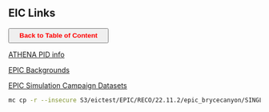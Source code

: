 ## EIC Links

<a><button name="button" style = "color:red;width:200px;height:30px;cursor:pointer" onclick="window.location.href='https://reynier0611.github.io';">**Back to Table of Content**</button></a>

[ATHENA PID info](https://wiki.bnl.gov/athena/index.php/PID)

[EPIC Backgrounds](https://wiki.bnl.gov/EPIC/index.php?title=Background)

[EPIC Simulation Campaign Datasets](https://dtn01.sdcc.bnl.gov:9001/buckets/eictest/browse/RVBJQy8=)

```bash
mc cp -r --insecure S3/eictest/EPIC/RECO/22.11.2/epic_brycecanyon/SINGLE/pi-/500MeV .
```
